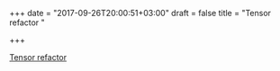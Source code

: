 +++
date = "2017-09-26T20:00:51+03:00"
draft = false
title = "Tensor refactor "

+++

<p><a href="https://blog.chewxy.com/2017/09/11/tensor-refactor/">Tensor refactor </a></p>
